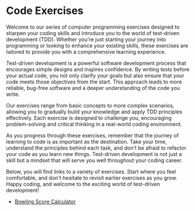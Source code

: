 # Code Exercises

Welcome to our series of computer programming exercises designed to sharpen your coding skills and introduce you to the world of test-driven development (TDD). Whether you're just starting your journey into programming or looking to enhance your existing skills, these exercises are tailored to provide you with a comprehensive learning experience.

Test-driven development is a powerful software development process that encourages simple designs and inspires confidence. By writing tests before your actual code, you not only clarify your goals but also ensure that your code meets those objectives from the start. This approach leads to more reliable, bug-free software and a deeper understanding of the code you write.

Our exercises range from basic concepts to more complex scenarios, allowing you to gradually build your knowledge and apply TDD principles effectively. Each exercise is designed to challenge you, encouraging problem-solving and critical thinking in a real-world coding environment.

As you progress through these exercises, remember that the journey of learning to code is as important as the destination. Take your time, understand the principles behind each task, and don't be afraid to refactor your code as you learn new things. Test-driven development is not just a skill but a mindset that will serve you well throughout your coding career.

Below, you will find links to a variety of exercises. Start where you feel comfortable, and don't hesitate to revisit earlier exercises as you grow. Happy coding, and welcome to the exciting world of test-driven development!

- [Bowling Score Calculator](bowling.md)
